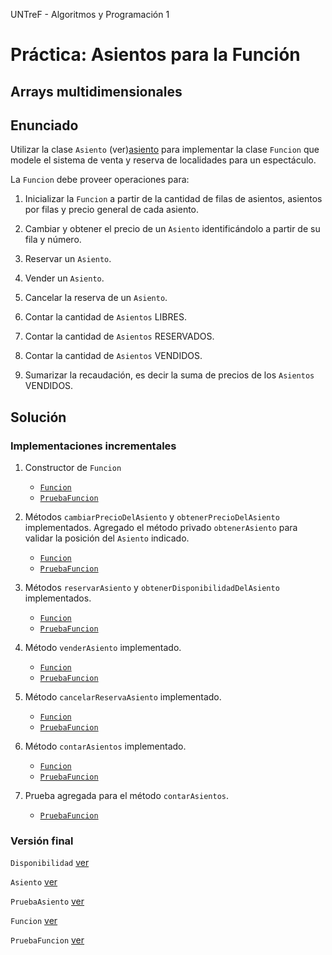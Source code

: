 UNTreF - Algoritmos y Programación 1

# Práctica: Asientos para la Función

## Arrays multidimensionales 

## Enunciado

Utilizar la clase `Asiento` (ver)[asiento] para implementar la clase `Funcion` que modele el sistema de venta y 
reserva de localidades para un espectáculo.    

La `Funcion` debe proveer operaciones para:

1. Inicializar la `Funcion` a partir de la cantidad de filas de asientos, asientos por filas y precio general de cada asiento.

2. Cambiar y obtener el precio de un `Asiento` identificándolo a partir de su fila y número.

3. Reservar un `Asiento`.

4. Vender un `Asiento`.

5. Cancelar la reserva de un `Asiento`.

6. Contar la cantidad de `Asientos` LIBRES.

7. Contar la cantidad de `Asientos` RESERVADOS.

8. Contar la cantidad de `Asientos` VENDIDOS.

9. Sumarizar la recaudación, es decir la suma de precios de los `Asientos` VENDIDOS.

## Solución

### Implementaciones incrementales

1. Constructor de `Funcion`
	* [`Funcion`](../punto1/src/Funcion.java#L1)
	* [`PruebaFuncion`](../punto1/src/PruebaFuncion.java#L1)
	
2. Métodos `cambiarPrecioDelAsiento` y `obtenerPrecioDelAsiento` implementados. Agregado el método privado
`obtenerAsiento` para validar la posición del `Asiento` indicado. 
	* [`Funcion`](../punto2/src/Funcion.java#L50)
	* [`PruebaFuncion`](../punto2/src/PruebaFuncion.java$L36)
	
3. Métodos `reservarAsiento` y `obtenerDisponibilidadDelAsiento` implementados.
	* [`Funcion`](../punto3/src/Funcion.java#L92)
	* [`PruebaFuncion`](../punto3/src/PruebaFuncion.java#L80)
	
4. Método `venderAsiento` implementado.
	* [`Funcion`](../punto4/src/Funcion.java#L113)
	* [`PruebaFuncion`](../punto4/src/PruebaFuncion.java#L95)
	
5. Método `cancelarReservaAsiento` implementado.
	* [`Funcion`](../punto5/src/Funcion.java#L124)
	* [`PruebaFuncion`](../punto5/src/PruebaFuncion.java#L110)

6. Método `contarAsientos` implementado.
	* [`Funcion`](../punto6/src/Funcion.java#L135)
	* [`PruebaFuncion`](../punto6/src/PruebaFuncion.java#L126)

7. Prueba agregada para el método `contarAsientos`.
	* [`PruebaFuncion`](../punto6/src/PruebaFuncion.java#L144)


### Versión final

`Disponibilidad` [ver][disponibilidad]

`Asiento` [ver][asiento]

`PruebaAsiento` [ver][prueba.asiento]

`Funcion` [ver][funcion]

`PruebaFuncion` [ver][prueba.funcion]


[disponibilidad]:../master/src/Disponibilidad.java
[asiento]:../master/src/Asiento.java
[prueba.asiento]:../master/src/PruebaAsiento.java
[funcion]:../master/src/Funcion.java
[prueba.funcion]:../master/src/PruebaFuncion.java


